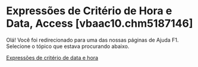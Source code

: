 
# Expressões de Critério de Hora e Data, Access [vbaac10.chm5187146]

Olá! Você foi redirecionado para uma das nossas páginas de Ajuda F1. Selecione o tópico que estava procurando abaixo.

[Expressões de critério de data e hora](http://msdn.microsoft.com/library/fff89f87-444e-b275-c7b1-4c82240e57f0%28Office.15%29.aspx)
